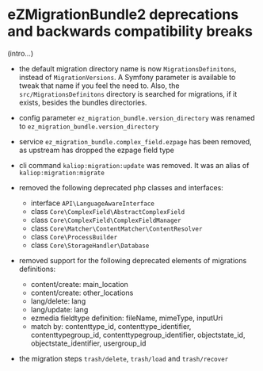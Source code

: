 eZMigrationBundle2 deprecations and backwards compatibility breaks
==================================================================

(intro...)

* the default migration directory name is now `MigrationsDefinitons`, instead of `MigrationVersions`.
  A Symfony parameter is available to tweak that name if you feel the need to.
  Also, the `src/MigrationsDefinitons` directory is searched for migrations, if it exists, besides the
  bundles directories.

* config parameter `ez_migration_bundle.version_directory` was renamed to `ez_migration_bundle.version_directory`

* service `ez_migration_bundle.complex_field.ezpage` has been removed, as upstream has dropped the ezpage field type

* cli command `kaliop:migration:update` was removed. It was an alias of `kaliop:migration:migrate`

* removed the following deprecated php classes and interfaces:
  - interface `API\LanguageAwareInterface`
  - class `Core\ComplexField\AbstractComplexField`
  - class `Core\ComplexField\ComplexFieldManager`
  - class `Core\Matcher\ContentMatcher\ContentResolver`
  - class `Core\ProcessBuilder`
  - class `Core\StorageHandler\Database`

* removed support for the following deprecated elements of migrations definitions:
  - content/create: main_location
  - content/create: other_locations
  - lang/delete: lang
  - lang/update: lang
  - ezmedia fieldtype definition: fileName, mimeType, inputUri
  - match by: contenttype_id, contenttype_identifier, contenttypegroup_id, contenttypegroup_identifier,
    objectstate_id, objectstate_identifier, usergroup_id

* the migration steps `trash/delete`, `trash/load` and `trash/recover`
